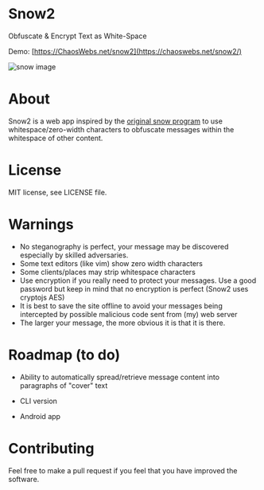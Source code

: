 # Snow2

Obfuscate &amp; Encrypt Text as White-Space

Demo: [https://ChaosWebs.net/snow2](https://chaoswebs.net/snow2/)

![snow image](snow.jpg)

# About

Snow2 is a web app inspired by the [original snow program](http://darkside.com.au/snow/) to use whitespace/zero-width characters to obfuscate messages within the whitespace of other content.

# License

MIT license, see LICENSE file.

# Warnings

* No steganography is perfect, your message may be discovered especially by skilled adversaries.
* Some text editors (like vim) show zero width characters
* Some clients/places may strip whitespace characters
* Use encryption if you really need to protect your messages. Use a good password but keep in mind that no encryption is perfect (Snow2 uses cryptojs AES)
* It is best to save the site offline to avoid your messages being intercepted by possible malicious code sent from (my) web server
* The larger your message, the more obvious it is that it is there.

# Roadmap (to do)

* Ability to automatically spread/retrieve message content into paragraphs of "cover" text

* CLI version

* Android app

# Contributing

Feel free to make a pull request if you feel that you have improved the software.
